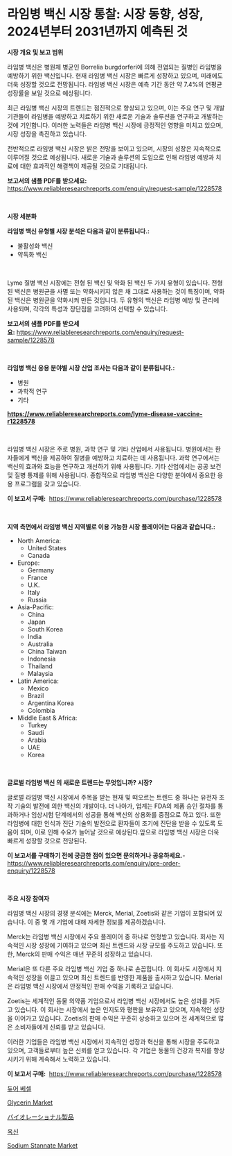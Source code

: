 <p><h1>라임병 백신 시장 통찰: 시장 동향, 성장, 2024년부터 2031년까지 예측된 것</h1></p><p><strong>시장 개요 및 보고 범위</strong></p>
<p><p>라임병 백신은 병원체 병균인 Borrelia burgdorferi에 의해 전염되는 질병인 라임병을 예방하기 위한 백신입니다. 현재 라임병 백신 시장은 빠르게 성장하고 있으며, 미래에도 더욱 성장할 것으로 전망됩니다. 라임병 백신 시장은 예측 기간 동안 약 7.4%의 연평균 성장률을 보일 것으로 예상됩니다. </p><p>최근 라임병 백신 시장의 트렌드는 점진적으로 향상되고 있으며, 이는 주요 연구 및 개발 기관들이 라임병을 예방하고 치료하기 위한 새로운 기술과 솔루션을 연구하고 개발하는 것에 기인합니다. 이러한 노력들은 라임병 백신 시장에 긍정적인 영향을 미치고 있으며, 시장 성장을 촉진하고 있습니다.</p><p>전반적으로 라임병 백신 시장은 밝은 전망을 보이고 있으며, 시장의 성장은 지속적으로 이루어질 것으로 예상됩니다. 새로운 기술과 솔루션의 도입으로 인해 라임병 예방과 치료에 대한 효과적인 해결책이 제공될 것으로 기대됩니다.</p></p>
<p><strong>보고서의 샘플 PDF를 받으세요:</strong> <a href="https://www.reliableresearchreports.com/enquiry/request-sample/1228578">https://www.reliableresearchreports.com/enquiry/request-sample/1228578</a></p>
<p>&nbsp;</p>
<p><strong>시장 세분화</strong></p>
<p><strong>라임병 백신 유형별 시장 분석은 다음과 같이 분류됩니다.:</strong></p>
<p><ul><li>불활성화 백신</li><li>약독화 백신</li></ul></p>
<p>&nbsp;</p>
<p><p>Lyme 질병 백신 시장에는 전형 된 백신 및 약화 된 백신 두 가지 유형이 있습니다. 전형 된 백신은 병원균을 사멸 또는 약화시키지 않은 채 그대로 사용하는 것이 특징이며, 약화 된 백신은 병원균을 약화시켜 만든 것입니다. 두 유형의 백신은 라임병 예방 및 관리에 사용되며, 각각의 특성과 장단점을 고려하여 선택할 수 있습니다.</p></p>
<p><strong>보고서의 샘플 PDF를 받으세요:</strong>&nbsp;<a href="https://www.reliableresearchreports.com/enquiry/request-sample/1228578">https://www.reliableresearchreports.com/enquiry/request-sample/1228578</a></p>
<p>&nbsp;</p>
<p><strong> 라임병 백신 응용 분야별 시장 산업 조사는 다음과 같이 분류됩니다.:</strong></p>
<p><ul><li>병원</li><li>과학적 연구</li><li>기타</li></ul></p>
<p><strong><a href="https://www.reliableresearchreports.com/lyme-disease-vaccine-r1228578">https://www.reliableresearchreports.com/lyme-disease-vaccine-r1228578</a></strong></p>
<p>&nbsp;</p>
<p><p>라임병 백신 시장은 주로 병원, 과학 연구 및 기타 산업에서 사용됩니다. 병원에서는 환자들에게 백신을 제공하여 질병을 예방하고 치료하는 데 사용됩니다. 과학 연구에서는 백신의 효과와 효능을 연구하고 개선하기 위해 사용됩니다. 기타 산업에서는 공공 보건 및 질병 통제를 위해 사용됩니다. 종합적으로 라임병 백신은 다양한 분야에서 중요한 응용 프로그램을 갖고 있습니다.</p></p>
<p><strong>이 보고서 구매:</strong>&nbsp; <a href="https://www.reliableresearchreports.com/purchase/1228578">https://www.reliableresearchreports.com/purchase/1228578</a></p>
<p>&nbsp;</p>
<p><strong>지역 측면에서 라임병 백신 지역별로 이용 가능한 시장 플레이어는 다음과 같습니다.:</strong></p>
<p><ul>
    <li>
        North America:
        <ul>
            <li>United States</li>
            <li>Canada</li>
        </ul>
    </li>
    <li>
        Europe:
        <ul>
            <li>Germany</li>
            <li>France</li>
            <li>U.K.</li>
            <li>Italy</li>
            <li>Russia</li>
        </ul>
    </li>
    <li>
        Asia-Pacific:
        <ul>
            <li>China</li>
            <li>Japan</li>
            <li>South Korea</li>
            <li>India</li>
            <li>Australia</li>
            <li>China Taiwan</li>
            <li>Indonesia</li>
            <li>Thailand</li>
            <li>Malaysia</li>
        </ul>
    </li>
    <li>
        Latin America:
        <ul>
            <li>Mexico</li>
            <li>Brazil</li>
            <li>Argentina Korea</li>
            <li>Colombia</li>
        </ul>
    </li>
    <li>
        Middle East & Africa:
        <ul>
            <li>Turkey</li>
            <li>Saudi</li>
            <li>Arabia</li>
            <li>UAE</li>
            <li>Korea</li>
        </ul>
    </li>
    </ul></p>
<p>&nbsp;</p>
<p><strong>글로벌 라임병 백신 의 새로운 트렌드는 무엇입니까? 시장?</strong></p>
<p><p>글로벌 라임병 백신 시장에서 주목을 받는 현재 및 떠오르는 트렌드 중 하나는 유전자 조작 기술의 발전에 의한 백신의 개발이다. 더 나아가, 업계는 FDA의 제품 승인 절차를 통과하거나 임상시험 단계에서의 성공을 통해 백신의 상용화를 중점으로 하고 있다. 또한 라임병에 대한 인식과 진단 기술의 발전으로 환자들이 조기에 진단을 받을 수 있도록 도움이 되며, 이로 인해 수요가 늘어날 것으로 예상된다.앞으로 라임병 백신 시장은 더욱 빠르게 성장할 것으로 전망된다.</p></p>
<p><strong>이 보고서를 구매하기 전에 궁금한 점이 있으면 문의하거나 공유하세요.</strong>- <a href="https://www.reliableresearchreports.com/enquiry/pre-order-enquiry/1228578">https://www.reliableresearchreports.com/enquiry/pre-order-enquiry/1228578</a></p>
<p>&nbsp;</p>
<p><strong>주요 시장 참여자</strong></p>
<p><p>라임병 백신 시장의 경쟁 분석에는 Merck, Merial, Zoetis와 같은 기업이 포함되어 있습니다. 이 중 몇 개 기업에 대해 자세한 정보를 제공하겠습니다.</p><p>Merck는 라임병 백신 시장에서 주요 플레이어 중 하나로 인정받고 있습니다. 회사는 지속적인 시장 성장에 기여하고 있으며 최신 트렌드와 시장 규모를 주도하고 있습니다. 또한, Merck의 판매 수익은 매년 꾸준히 성장하고 있습니다.</p><p>Merial은 또 다른 주요 라임병 백신 기업 중 하나로 손꼽힙니다. 이 회사도 시장에서 지속적인 성장을 이끌고 있으며 최신 트렌드를 반영한 제품을 출시하고 있습니다. Merial은 라임병 백신 시장에서 안정적인 판매 수익을 기록하고 있습니다.</p><p>Zoetis는 세계적인 동물 의약품 기업으로서 라임병 백신 시장에서도 높은 성과를 거두고 있습니다. 이 회사는 시장에서 높은 인지도와 평판을 보유하고 있으며, 지속적인 성장을 이어가고 있습니다. Zoetis의 판매 수익은 꾸준히 상승하고 있으며 전 세계적으로 많은 소비자들에게 신뢰를 받고 있습니다.</p><p>이러한 기업들은 라임병 백신 시장에서 지속적인 성장과 혁신을 통해 시장을 주도하고 있으며, 고객들로부터 높은 신뢰를 얻고 있습니다. 각 기업은 동물의 건강과 복지를 향상시키기 위해 계속해서 노력하고 있습니다.</p></p>
<p><strong>이 보고서 구매:</strong>&nbsp;&nbsp;<a href="https://www.reliableresearchreports.com/purchase/1228578">https://www.reliableresearchreports.com/purchase/1228578</a></p>
<p><p><a href="https://medium.com/@clairhane1954/quot-dewar-vessel-%EC%8B%9C%EC%9E%A5%EC%9D%80-%EC%8B%9C%EC%9E%A5-%EC%A0%90%EC%9C%A0%EC%9C%A8-%ED%81%AC%EA%B8%B0-%EB%B0%8F-2031%EB%85%84%EA%B9%8C%EC%A7%80-%EC%98%88%EC%83%81-%EC%98%88%EC%B8%A1%EC%97%90-%EC%B4%88%EC%A0%90%EC%9D%84-%EB%A7%9E%EC%B6%A5%EB%8B%88%EB%8B%A4-quot-42e00c7c7cff">듀어 베셀</a></p><p><a href="https://issuu.com/reportprime-2/docs/glycerin-market-size-2030.pptx">Glycerin Market</a></p><p><a href="https://github.com/joaejkdzgyljvo6/Market-Research-Report-List-1/blob/main/575759932860.md">バイオレーショナル製品</a></p><p><a href="https://github.com/idcefvhkdut6/Market-Research-Report-List-1/blob/main/280366730024.md">옥신</a></p><p><a href="https://issuu.com/reportprime-2/docs/sodium-stannate-market-size-2030.pptx">Sodium Stannate Market</a></p></p>